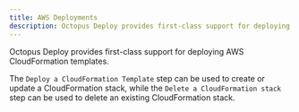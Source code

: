 ```yaml
---
title: AWS Deployments
description: Octopus Deploy provides first-class support for deploying AWS CloudFormation templates.
---
```


Octopus Deploy provides first-class support for deploying AWS CloudFormation templates.

The `Deploy a CloudFormation Template` step can be used to create or update a CloudFormation stack, while the `Delete a CloudFormation stack` step can be used to delete an existing CloudFormation stack.
